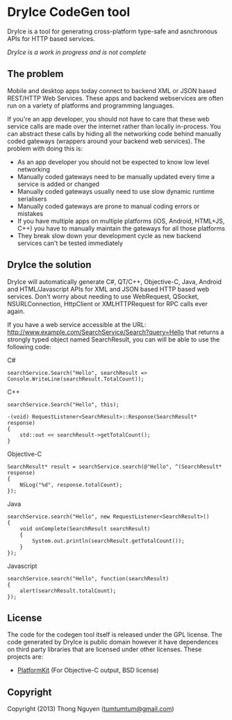 # DryIce CodeGen tool

DryIce is a tool for generating cross-platform type-safe and asnchronous APIs for HTTP based services.

_DryIce is a work in progress and is not complete_


## The problem

Mobile and desktop apps today connect to backend XML or JSON based REST/HTTP Web Services. These apps and backend webservices are often run on a variety of platforms and programming languages.

If you're an app developer, you should not have to care that these web service calls are made over the internet rather than locally in-process. You can abstract these calls by hiding all the networking code behind manually coded gateways (wrappers around your backend web services).  The problem with doing this is:

 * As an app developer you should not be expected to know low level networking
 * Manually coded  gateways need to be manually updated every time a service is added or changed
 * Manually coded gateways usually need to use slow dynamic runtime serialisers 
 * Manually coded gateways are prone to manual coding errors or mistakes
 * If you have multiple apps on multiple platforms (iOS, Android, HTML+JS, C++) you have to manually maintain the gateways for all those platforms
 * They break slow down your development cycle as new backend services can't be tested immediately


## DryIce the solution

DryIce will automatically generate C#, QT/C++, Objective-C, Java, Android and HTML/Javascript APIs for XML and JSON based HTTP based web services. Don't worry about needing to use WebRequest, QSocket, NSURLConnection, HttpClient or XMLHTTPRequest for RPC calls ever again.

If you have a web service accessible at the URL: http://www.example.com/SearchService/Search?query=Hello that returns a strongly typed object named SearchResult, you can will be able to use the following code:

	
C#
	
	searchService.Search("Hello", searchResult => Console.WriteLine(searchResult.TotalCount));


C++
	
	searchService.Search("Hello", this);
	
	-(void) RequestListener<SearchResult>::Response(SearchResult* response)
	{
		std::out << searchResult->getTotalCount();
	}
	
	
Objective-C
	
	SearchResult* result = searchService.search(@"Hello", ^(SearchResult* response)
	{
		NSLog("%d", response.totalCount);
	});

Java

	searchService.search("Hello", new RequestListener<SearchResult>()
	{
		void onComplete(SearchResult searchResult)
		{
			System.out.println(searchResult.getTotalCount());
		}
	});
	
Javascript

	searchService.search("Hello", function(searchResult)
	{
		alert(searchResult.totalCount);
	});


## License

The code for the codegen tool itself is released under the GPL license. The code generated by DryIce is public domain however it have dependences on third party libraries that are licensed under other licenses. These projects are: 

 * [PlatformKit](https://github.com/tumtumtum/PlatformKit) (For Objective-C output, BSD license)
	
## Copyright

Copyright (2013) Thong Nguyen (tumtumtum@gmail.com)
	
